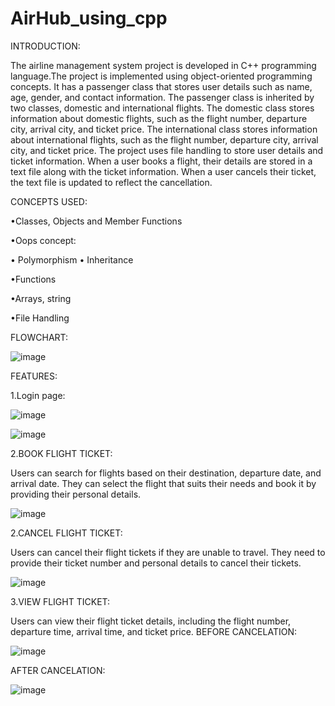 # AirHub_using_cpp

INTRODUCTION:

The airline management system project is developed in C++ programming language.The project is implemented using object-oriented programming concepts. It has a passenger class that stores user details such as name, age, gender, and contact information. The passenger class is inherited by two classes, domestic and international flights. The domestic class stores information about domestic flights, such as the flight number, departure city, arrival city, and ticket price.
The international class stores information about international flights, such as the flight number, departure city, arrival city, and ticket price. The project uses file handling to store user details and ticket information. When a user books a flight, their details are stored in a text file along with the ticket information. When a user cancels their ticket, the text file is updated to reflect the cancellation.

CONCEPTS USED:

•Classes, Objects and Member Functions

•Oops concept:

•	Polymorphism
•	Inheritance

•Functions

•Arrays, string

•File Handling






FLOWCHART:

![image](https://user-images.githubusercontent.com/114846048/236601391-2caa20b2-efbf-4118-ab8d-921288d783ed.png)





FEATURES:

1.Login page:

![image](https://user-images.githubusercontent.com/114846048/236601266-a10acec6-a210-4d41-9d03-d7d38cd58770.png)

![image](https://user-images.githubusercontent.com/114846048/236601287-223158dd-db82-44ab-af6d-29d6be841570.png)

 
2.BOOK FLIGHT TICKET:

Users can search for flights based on their destination, departure date, and arrival date. They can select the flight that suits their needs and book it by providing their personal details.
 
![image](https://user-images.githubusercontent.com/114846048/236601297-f82a80f5-1f22-44fa-a7b5-99ee15f33b48.png)



2.CANCEL FLIGHT TICKET:

Users can cancel their flight tickets if they are unable to travel. They need to provide their ticket number and personal details to cancel their tickets.

 ![image](https://user-images.githubusercontent.com/114846048/236601302-76010129-9930-422a-950c-422276000107.png)

3.VIEW FLIGHT TICKET:

Users can view their flight ticket details, including the flight number, departure time, arrival time, and ticket price.
BEFORE CANCELATION:

![image](https://user-images.githubusercontent.com/114846048/236601310-1f150c24-304d-4f74-95b2-4e2df218d662.png)

 
AFTER CANCELATION:

![image](https://user-images.githubusercontent.com/114846048/236601319-6c4f633c-3066-4f3b-96ff-2ca94542f688.png)

 



